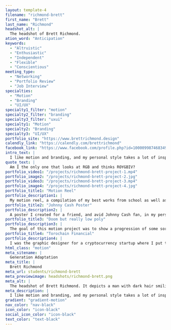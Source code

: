 ```yaml
---
layout: template-4
filename: "richmond-brett"
first_name: "Brett"
last_name: "Richmond"
headshot_alt: |
  The headshot of Brett Richmond.
ation_word: "Anticipation"
keywords:
  - "Altruistic"
  - "Enthusiastic"
  - "Independent"
  - "Flexible"
  - "Conscientious"
meeting_type:
  - "Networking"
  - "Portfolio Review"
  - "Job Interview"
specialties:
  - "Motion"
  - "Branding"
  - "UI/UX"
specialty1_filter: "motion"
specialty2_filter: "branding"
specialty3_filter: "uxui"
specialty1: "Motion"
specialty2: "Branding"
specialty3: "UI/UX"
portfolio_site: "https://www.brettrichmond.design"
calendly_link: "https://calendly.com/brettrichmond"
facebook_link: "https://www.facebook.com/profile.php?id=100009987468349"
intro_text: |
  I like motion and branding, and my personal style takes a lot of inspiration from art-deco and Bauhaus. Bold designs that grab your attention are my favourite.
quote_text: |
  Am I the only one that looks at RGB and thinks ROYGBIV?
portfolio_video1: "/projects/richmond-brett-project-1.mp4"
portfolio_image2: "/projects/richmond-brett-project-2.jpg"
portfolio_video3: "/projects/richmond-brett-project-3.mp4"
portfolio_image4: "/projects/richmond-brett-project-4.jpg"
portfolio_title1: "Motion Reel"
portfolio_description1: |
  My motion reel, a compilation of my best works from school as well as a few small things I made on the side.
portfolio_title2: "Johnny Cash Poster"
portfolio_description2: |
  A poster I created for a friend, and avid Johnny Cash fan, in my personal style.
portfolio_title3: "Doom but really low poly"
portfolio_description3: |
  The goal of this motion project was to show a progression of some sort by using shapes animated to music. I did this by turning Doomguy into a circle and having him violently progress through demons.
portfolio_title4: "Torochain Financial"
portfolio_description4: |
  I was the graphic designer for a cryptocurrency startup where I put together all media and created templates for developers while working with marketing professionals.
html_class: "motion"
meta_sitename: |
  Generation Adaptation
meta_title: |
  Brett Richmond
meta_url: students/richmond-brett
meta_previewimage: headshots/richmond-brett.png
meta_alt: |
  The headshot of Brett Richmond. It depicts a man with dark hair smiling. He is wearing a dark shirt.
meta_description: |
  I like motion and branding, and my personal style takes a lot of inspiration from art-deco and Bauhaus. Bold designs that grab your attention are my favourite.
gradient: "gradient-motion"
nav_color: "nav-black"
icon_color: "icon-black"
social_icon_color: "icon-black"
text_color: "text-black"
---
```

